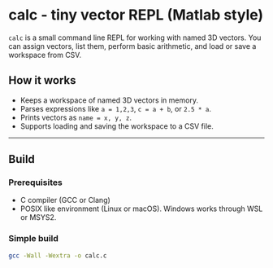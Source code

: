 # calc - tiny vector REPL (Matlab style)

`calc` is a small command line REPL for working with named 3D vectors. You can assign vectors, list them, perform basic arithmetic, and load or save a workspace from CSV.

## How it works
- Keeps a workspace of named 3D vectors in memory.
- Parses expressions like `a = 1,2,3`, `c = a + b`, or `2.5 * a`.
- Prints vectors as `name = x, y, z`.
- Supports loading and saving the workspace to a CSV file.

---

## Build

### Prerequisites
- C compiler (GCC or Clang)
- POSIX like environment (Linux or macOS). Windows works through WSL or MSYS2.

### Simple build
```bash
gcc -Wall -Wextra -o calc.c
